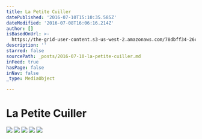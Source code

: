 ```yaml
---
title: La Petite Cuiller
datePublished: '2016-07-10T15:10:35.585Z'
dateModified: '2016-07-08T16:06:16.214Z'
author: []
isBasedOnUrl: >-
  https://the-grid-user-content.s3-us-west-2.amazonaws.com/78dbff34-26c5-4708-be6a-ab03b84b195a.jpg
description: ''
starred: false
sourcePath: _posts/2016-07-10-la-petite-cuiller.md
inFeed: true
hasPage: false
inNav: false
_type: MediaObject

---
```

# La Petite Cuiller
![](https://the-grid-user-content.s3-us-west-2.amazonaws.com/78dbff34-26c5-4708-be6a-ab03b84b195a.jpg)
![](https://the-grid-user-content.s3-us-west-2.amazonaws.com/2e91995f-0a15-4e55-a689-96eda41227ad.jpg)
![](https://the-grid-user-content.s3-us-west-2.amazonaws.com/bb02b2ed-c310-49e9-a7d7-16d4c4ff08ec.jpg)
![](https://the-grid-user-content.s3-us-west-2.amazonaws.com/cc019e08-15c8-4d69-9127-11343dbd4fe5.jpg)
![](https://the-grid-user-content.s3-us-west-2.amazonaws.com/b203da6a-378f-4de5-ba0e-1a5f1688bee7.jpg)